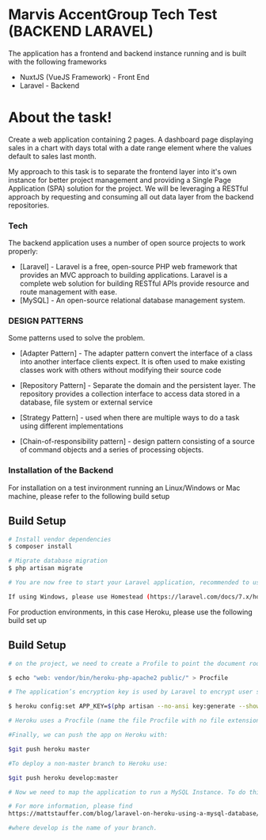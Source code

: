 # Marvis AccentGroup Tech Test (BACKEND LARAVEL)


The application has a frontend and backend instance running and is built with the following frameworks

  - NuxtJS (VueJS Framework) - Front End
  - Laravel - Backend

# About the task!

Create a web application containing 2 pages. A dashboard page displaying sales in a chart with days total with a date range element where the values default to sales last month.

My approach to this task is to separate the frontend layer into it's own instance for better project management and providing a Single Page Application (SPA) solution for the project. We will be leveraging a RESTful approach by requesting and consuming all out data layer from the backend repositories.

### Tech

The backend application uses a number of open source projects to work properly:

* [Laravel] - Laravel is a free, open-source PHP web framework that provides an MVC approach to building applications. Laravel is a complete web solution for building RESTful APIs provide resource and route management with ease.
* [MySQL] - An open-source relational database management system.

### DESIGN PATTERNS

Some patterns used to solve the problem.

* [Adapter Pattern] - The adapter pattern convert the interface of a class into another interface clients expect. It is often used to make existing classes work with others without modifying their source code

* [Repository Pattern] - Separate the domain and the persistent layer. The repository provides a collection interface to access data stored in a database, file system or external service

* [Strategy Pattern] - used when there are multiple ways to do a task using different implementations

* [Chain-of-responsibility pattern] - design pattern consisting of a source of command objects and a series of processing objects.


### Installation of the Backend

For installation on a test invironment running an Linux/Windows or Mac machine, please refer to the following build setup

## Build Setup

```bash
# Install vendor dependencies
$ composer install

# Migrate database migration
$ php artisan migrate

# You are now free to start your Laravel application, recommended to use Valet if using a UNIX system for ease of implmentation. (https://laravel.com/docs/7.x/valet)

If using Windows, please use Homestead (https://laravel.com/docs/7.x/homestead)

```

For production environments, in this case Heroku, please use the following build set up

## Build Setup

```bash
# on the project, we need to create a Profile to point the document root to the /public folder as Laravel's document root is the public/ subdirectory. 

$ echo "web: vendor/bin/heroku-php-apache2 public/" > Procfile

# The application’s encryption key is used by Laravel to encrypt user sessions and other information. Its value will be read from the APP_KEY environment variable. You can simply set environment variables using the heroku config command, so run a heroku config:set as the last step before deploying your app for the first time:

$ heroku config:set APP_KEY=$(php artisan --no-ansi key:generate --show).

# Heroku uses a Procfile (name the file Procfile with no file extension) that specifies the commands that are executed by the apps dynos. To start the Procfile will be very simple, and needs to contain the following line:

#Finally, we can push the app on Heroku with:

$git push heroku master

#To deploy a non-master branch to Heroku use:

$git push heroku develop:master

# Now we need to map the application to run a MySQL Instance. To do this, ensure ClearDB is installed as an add-on on the Heroku application. We can configure the Environment Files through the dashboard with the correct DB host and authentication information

# For more information, please find 
https://mattstauffer.com/blog/laravel-on-heroku-using-a-mysql-database/

#where develop is the name of your branch.
```